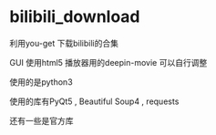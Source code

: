 # bilibili_download

利用you-get 下载bilibili的合集

GUI 使用html5 播放器用的deepin-movie 可以自行调整

使用的是python3

使用的库有PyQt5 , Beautiful Soup4 , requests

还有一些是官方库
